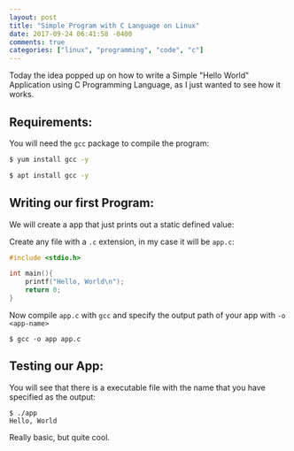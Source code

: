 ```yaml
---
layout: post
title: "Simple Program with C Language on Linux"
date: 2017-09-24 06:41:58 -0400
comments: true
categories: ["linux", "programming", "code", "c"] 
---
```


Today the idea popped up on how to write a Simple "Hello World" Application using C Programming Language, as I just wanted to see how it works.

## Requirements:

You will need the `gcc` package to compile the program:

```bash RHEL
$ yum install gcc -y
```

```bash Debian
$ apt install gcc -y
```

## Writing our first Program:

We will create a app that just prints out a static defined value:

Create any file with a `.c` extension, in my case it will be `app.c`:

```c app.c
#include <stdio.h>

int main(){
    printf("Hello, World\n");
    return 0;
}
```

Now compile `app.c` with `gcc` and specify the output path of your app with `-o <app-name>`

```
$ gcc -o app app.c
```

## Testing our App:

You will see that there is a executable file with the name that you have specified as the output:

```
$ ./app
Hello, World
```

Really basic, but quite cool.
